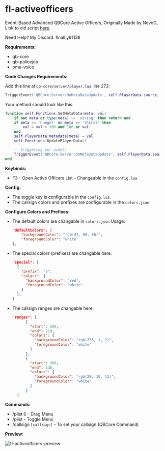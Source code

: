 # fl-activeofficers
Event-Based Advanced QBCore Active Officers,
Originally Made by NevoG,
Link to old script [here](https://forum.cfx.re/t/release-fivem-advanced-active-officers/1798459).

Need Help? My Discord: finalLy#1138

**Requirements:**
- qb-core
- qb-policejob
- pma-voice

**Code Changes Requirements:**

Add this line at `qb-core/server/player.lua` line 272:

```lua
TriggerEvent('QBCore:Server:OnMetaDataUpdate', self.PlayerData.source, meta, val)
```

Your method should look like this:

```lua
function self.Functions.SetMetaData(meta, val)
    if not meta or type(meta) ~= 'string' then return end
    if meta == 'hunger' or meta == 'thirst' then
        val = val > 100 and 100 or val
    end
    self.PlayerData.metadata[meta] = val
    self.Functions.UpdatePlayerData()

    -- Triggering our event:
    TriggerEvent('QBCore:Server:OnMetaDataUpdate', self.PlayerData.source, meta, val)
end
```

**Keybinds:**
- F3 - Open Active Officers List - Changeable in the `config.lua`

**Config:**

- The toggle key is configurable in the `config.lua`.
- The callsign colors and prefixes are configurable in the `colors.json`.

**Configure Colors and Prefixes:**

- The default colors are changable in `colors.json` Usage:
  ```json  
  "defaultColors": {
      "backgroundColor": "rgb(47, 69, 86)",
      "foregroundColor": "white"
  },
  ```
- The special colors (prefixes) are changable here:
  ```json
  "special": [
    {
      "prefix": "S",
      "colors": {
        "backgroundColor": "red",
        "foregroundColor": "white"
      }
    },
  ]
  ```
- The callsign ranges are changable here:
  ```json
  "ranges": [
        {
          "start": 200,
          "end": 210,
          "colors": {
            "backgroundColor": "rgb(235, 1, 2)",
            "foregroundColor": "white"
          }
        },
        {
          "start": 300,
          "end": 330,
          "colors": {
            "backgroundColor": "rgb(20, 10, 11)",
            "foregroundColor": "white"
          }
        }
    ]
  ```

**Commands:**
- /plist 0 - Drag Menu
- /plist - Toggle Menu
- /callsign `[callsign]` - To set your callsign (QBCore Command)

**Preview:**

![fl-activeofficers-preview](https://github.com/finalLy134/fl-activeofficers/assets/60448180/f9345bbf-a1d7-4929-92ad-e4490b4b69c9)
